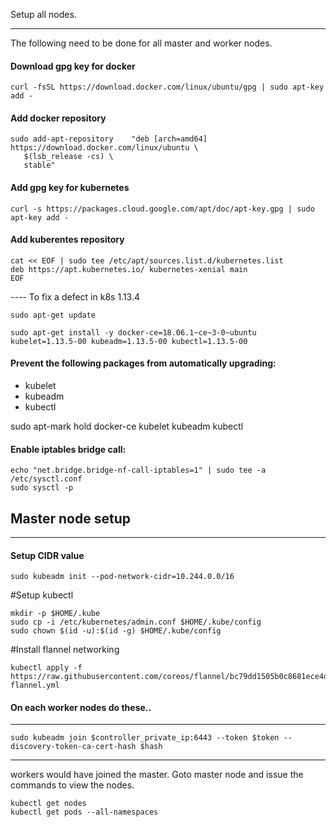Setup all nodes. 
**************************
The following need to be done for all master and worker nodes. 

#### Download gpg key for docker 
```shell script
curl -fsSL https://download.docker.com/linux/ubuntu/gpg | sudo apt-key add -
```
#### Add docker repository
```shell script
sudo add-apt-repository    "deb [arch=amd64] https://download.docker.com/linux/ubuntu \
   $(lsb_release -cs) \
   stable"
```

#### Add gpg key for kubernetes
```shell script
curl -s https://packages.cloud.google.com/apt/doc/apt-key.gpg | sudo apt-key add -
```
#### Add kuberentes repository
```shell script
cat << EOF | sudo tee /etc/apt/sources.list.d/kubernetes.list
deb https://apt.kubernetes.io/ kubernetes-xenial main
EOF
```

---- To fix a defect in k8s 1.13.4
```shell script
sudo apt-get update

sudo apt-get install -y docker-ce=18.06.1~ce~3-0~ubuntu kubelet=1.13.5-00 kubeadm=1.13.5-00 kubectl=1.13.5-00
```
#### Prevent the following packages from automatically upgrading:
- kubelet
- kubeadm
- kubectl

sudo apt-mark hold docker-ce kubelet kubeadm kubectl

#### Enable iptables bridge call: 
```shell script
echo "net.bridge.bridge-nf-call-iptables=1" | sudo tee -a /etc/sysctl.conf
sudo sysctl -p
```

## Master node setup
***************************
#### Setup CIDR value 
```shell script
sudo kubeadm init --pod-network-cidr=10.244.0.0/16
```

#Setup kubectl 
```shell script
mkdir -p $HOME/.kube
sudo cp -i /etc/kubernetes/admin.conf $HOME/.kube/config
sudo chown $(id -u):$(id -g) $HOME/.kube/config
```
#Install flannel networking
```shell script
kubectl apply -f https://raw.githubusercontent.com/coreos/flannel/bc79dd1505b0c8681ece4de4c0d86c5cd2643275/Documentation/kube-flannel.yml
```
#### On each worker nodes do these..
-------------
```shell script
sudo kubeadm join $controller_private_ip:6443 --token $token --discovery-token-ca-cert-hash $hash
```
-------------

workers would have joined the master.
Goto master node and issue the commands to view the nodes. 
```shell script
kubectl get nodes
kubectl get pods --all-namespaces
```
